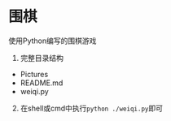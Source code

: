 # 围棋
使用Python编写的围棋游戏

1. 完整目录结构

* Pictures
* README.md
* weiqi.py

2. 在shell或cmd中执行`python ./weiqi.py`即可
